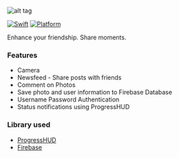 ![alt tag](https://user-images.githubusercontent.com/10540496/36934649-0e32a5f2-1f28-11e8-87da-7ea28c531f7c.png)

[![Swift](https://img.shields.io/badge/Swift-4.0-orange.svg)]() [![Platform](https://img.shields.io/badge/platform-iOS-lightgrey.svg)]()

Enhance your friendship. Share moments.

### Features
<ul><li>Camera</li>
<li>Newsfeed - Share posts with friends</li>
<li>Comment on Photos</li>
<li>Save photo and user information to Firebase Database</li>
<li>Username Password Authentication</li>
<li>Status notifications using ProgressHUD</li>
</ul>

### Library used
<ul>
<li><a href = "https://github.com/relatedcode/ProgressHUD">ProgressHUD</a></li>
<li><a href = "https://firebase.google.com">Firebase</a></li>
</ul>
